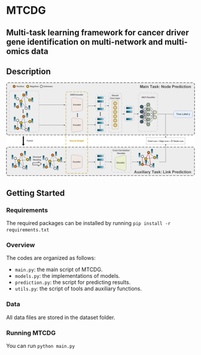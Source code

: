 # MTCDG

## Multi-task learning framework for cancer driver gene identification on multi-network and multi-omics data

## Description

![Overview](.\figure\Overview.png)

## Getting Started

### Requirements

The required packages can be installed by running `pip install -r requirements.txt`

### Overview

The codes are organized as follows:

- `main.py`: the main script of MTCDG.
- `models.py`: the implementations of models.
- `prediction.py`: the script for predicting results.
- `utils.py`: the script of tools and auxiliary functions.

### Data

All data files are stored in the dataset folder.

### Running MTCDG

You can run `python main.py`


